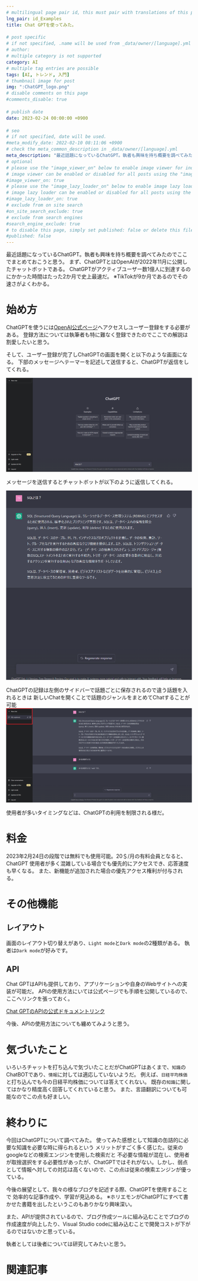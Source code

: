 ```yaml
---
# multilingual page pair id, this must pair with translations of this page. (This name must be unique)
lng_pair: id_Examples
title: Chat GPTを使ってみた。

# post specific
# if not specified, .name will be used from _data/owner/[language].yml
# author:
# multiple category is not supported
category: AI
# multiple tag entries are possible
tags: [AI, トレンド, 入門]
# thumbnail image for post
img: ":ChatGPT_logo.png"
# disable comments on this page
#comments_disable: true

# publish date
date: 2023-02-24 00:00:00 +0900

# seo
# if not specified, date will be used.
#meta_modify_date: 2022-02-10 08:11:06 +0900
# check the meta_common_description in _data/owner/[language].yml
meta_description: "最近話題になっているChatGPT。執者も興味を持ち概要を調べてみたのでここでまとめておこうと思う。ChatGPTにはAPIも提供されておりアプリケーションへの実装などでさらなる進化が期待できそうだ。"
# optional
# please use the "image_viewer_on" below to enable image viewer for individual pages or posts (_posts/ or [language]/_posts folders).
# image viewer can be enabled or disabled for all posts using the "image_viewer_posts: true" setting in _data/conf/main.yml.
#image_viewer_on: true
# please use the "image_lazy_loader_on" below to enable image lazy loader for individual pages or posts (_posts/ or [language]/_posts folders).
# image lazy loader can be enabled or disabled for all posts using the "image_lazy_loader_posts: true" setting in _data/conf/main.yml.
#image_lazy_loader_on: true
# exclude from on site search
#on_site_search_exclude: true
# exclude from search engines
#search_engine_exclude: true
# to disable this page, simply set published: false or delete this file
#published: false
---
```


<!-- outline-start -->

最近話題になっているChatGPT。執者も興味を持ち概要を調べてみたのでここでまとめておこうと思う。
まず、ChatGPTとはOpenAIが2022年11月に公開したチャットボットである。
ChatGPTがアクティブユーザー数1億人に到達するのにかかった時間はたった2か月で史上最速だ。
※TikTokが9か月であるのでその速さがよくわかる。
<!-- outline-end -->

# 始め方

ChatGPTを使うには[OpenAI公式ページ](https://chat.openai.com)へアクセスしユーザー登録をする必要がある。
登録方法については執筆者も特に難なく登録できたのでここでの解説は割愛したいと思う。

そして、ユーザー登録が完了しChatGPTの画面を開くと以下のような画面になる。
下部のメッセージへテーマーを記述して送信すると、ChatGPTが返信をしてくれる。

![](/assets/img/posts/ChatGPT_1.png)

メッセージを送信するとチャットボットが以下のように返信してくれる。

![](/assets/img/posts/ChatGPT_2.png)

ChatGPTの記録は左側のサイドバーで話題ごとに保存されるので違う話題を入れるときは
新しいChatを開くことで話題のジャンルをまとめてChatすることが可能
![](/assets/img/posts/ChatGPT_3.png)

使用者が多いタイミングなどは、ChatGPTの利用を制限される様だ。


# 料金
2023年2月24日の段階では無料でも使用可能。20＄/月の有料会員となると、ChatGPT
使用者が多く混雑している場合でも優先的にアクセスでき、応答速度も早くなる。
また、新機能が追加された場合の優先アクセス権利が付与される。


# その他機能

## レイアウト
画面のレイアウト切り替えがあり、`Light mode`と`Dark mode`の2種類がある。
執者は`Dark mode`が好みです。

## API
Chat GPTはAPIも提供しており、アプリケーションや自身のWebサイトへの実装が可能だ。
APIの使用方法にいては公式ページでも手順を公開しているので、ここへリンクを張っておく。

[Chat GPTのAPIの公式ドキュメントリンク](https://platform.openai.com/docs/introduction)

今後、APIの使用方法についても纏めてみようと思う。

# 気づいたこと
いろいろチャットを打ち込んで気づいたことだがChatGPTはあくまで、`知識`のChatBOTであり、`情報`に対しては適応していないようだ。
例えば、`日経平均株価`と打ち込んでも今の日経平均株価については答えてくれない。
既存の`知識`に関してはかなり精度高く回答してくれていると思う。
また、言語翻訳についても可能なのでこの点も好ましい。

# 終わりに
今回はChatGPTについて調べてみた。
使ってみた感想として知識の缶詰的に必要な知識を必要な時に得られるという
メリットがすごく多く感じた。従来のgoogleなどの検索エンジンを使用した検索だと
不必要な情報が混在し、使用者が取捨選択をする必要性があったが、ChatGPTではそれがない。しかし、弱点として情報へ対しての対応は高くないので、この点は従来の検索エンジンが優っている。

今後の展望として、我々の様なブログを記述する際、ChatGPTを使用することで
効率的な記事作成や、学習が見込める。
※ホリエモンがChatGPTにすべて書かせた書籍を出したというこのもありかなり興味深い。

また、APIが提供されているので、ブログ作成ツールに組み込むことでブログの作成速度が向上したり、Visual Studio codeに組み込むことで開発コストが下がるのではないかと思っている。

執者としては後者については研究してみたいと思う。

# 関連記事
